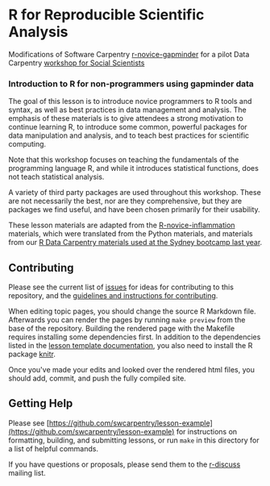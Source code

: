 R for Reproducible Scientific Analysis 
======================================

Modifications of Software Carpentry [r-novice-gapminder](https://github.com/swcarpentry/r-novice-gapminder) for a pilot Data Carpentry [workshop for Social Scientists](michaellevy.name/2016-06-16-ucdavis/)

### Introduction to R for non-programmers using gapminder data

The goal of this lesson is to introduce novice programmers to R tools and syntax, as well as best practices in data management and analysis. The emphasis of these materials is to give attendees a strong motivation to continue learning R, to introduce some common, powerful packages for data manipulation and analysis, and to teach best practices for scientific computing.

Note that this workshop focuses on teaching the fundamentals of the programming language R, and while it introduces statistical functions, does not teach statistical analysis.

A variety of third party packages are used throughout this workshop. These are not necessarily the best, nor are they comprehensive, but they are packages we find useful, and have been chosen primarily for their usability.

These lesson materials are adapted from the [R-novice-inflammation](http://swcarpentry.github.io/r-novice-inflammation) materials, which were translated from the Python materials, and materials from our [R Data Carpentry materials used at the Sydney bootcamp last year](https://dbarneche.github.io/2014-10-31-USyd/). 

## Contributing

Please see the current list of [issues][] for ideas for contributing to this repository, and the [guidelines and instructions for contributing][contrib].

When editing topic pages, you should change the source R Markdown file. Afterwards you can render the pages by running `make preview` from the base of the repository. Building the rendered page with the Makefile requires installing some dependencies first. In addition to the dependencies listed in the [lesson template documentation][dependencies], you also need to install the R package [knitr][].

Once you've made your edits and looked over the rendered html files, you should add, commit, and push the fully compiled site.

## Getting Help

Please see [https://github.com/swcarpentry/lesson-example](https://github.com/swcarpentry/lesson-example) for instructions on formatting, building, and submitting lessons, or run `make` in this directory for a list of helpful commands.

If you have questions or proposals, please send them to the [r-discuss][] mailing list.

[contrib]: https://github.com/swcarpentry/r-novice-gapminder/blob/gh-pages/CONTRIBUTING.md
[dependencies]: https://github.com/swcarpentry/lesson-template#dependencies 
[design]: https://github.com/swcarpentry/lesson-template/blob/gh-pages/DESIGN.md
[issues]: https://github.com/swcarpentry/r-novice-gapminder/issues 
[knitr]: http://cran.r-project.org/web/packages/knitr/index.html 
[r-discuss]: http://lists.software-carpentry.org/mailman/listinfo/r-discuss_lists.software-carpentry.org